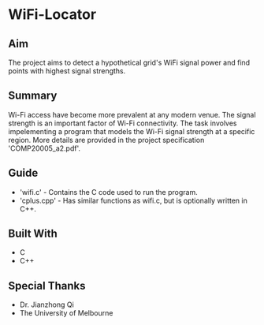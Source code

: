 # WiFi-Locator
## Aim
The project aims to detect a hypothetical grid's WiFi signal power and find points with highest signal strengths. 
## Summary
Wi-Fi access have become more prevalent at any modern venue. The signal strength is an important factor of Wi-Fi connectivity. The task involves impelementing a program that models the Wi-Fi signal strength at a specific region. More details are provided in the project specification 'COMP20005_a2.pdf'.
## Guide
* 'wifi.c' - Contains the C code used to run the program.
* 'cplus.cpp' - Has similar functions as wifi.c, but is optionally written in C++.
## Built With
* C
* C++
## Special Thanks
* Dr. Jianzhong Qi
* The University of Melbourne

